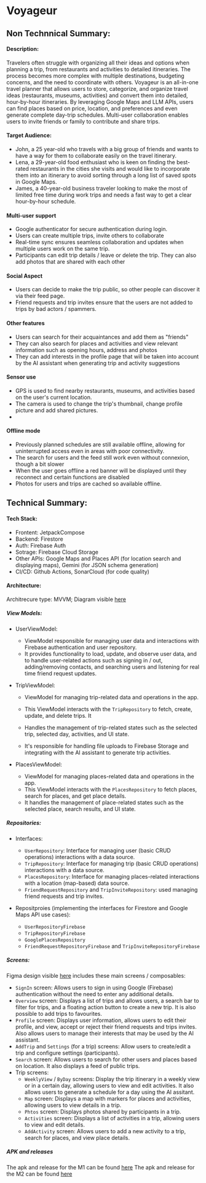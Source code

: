 # Voyageur

## Non Technnical Summary:

#### Description:

Travelers often struggle with organizing all their ideas and options when planning a trip, from restaurants and activities to detailed itineraries. The process becomes more complex with multiple destinations, budgeting concerns, and the need to coordinate with others. Voyageur is an all-in-one travel planner that allows users to store, categorize, and organize travel ideas (restaurants, museums, activities) and convert them into detailed, hour-by-hour itineraries. By leveraging Google Maps and LLM APIs, users can find places based on price, location, and preferences and even generate complete day-trip schedules. Multi-user collaboration enables users to invite friends or family to contribute and share trips.

#### Target Audience:

- John, a 25 year-old who travels with a big group of friends and wants to have a way for them to collaborate easily on the travel itinerary.
- Lena, a 29-year-old food enthusiast who is keen on finding the best-rated restaurants in the cities she visits and would like to incorporate them into an itinerary to avoid sorting through a long list of saved spots in Google Maps.
- James, a 40-year-old business traveler looking to make the most of limited free time during work trips and needs a fast way to get a clear hour-by-hour schedule.

#### Multi-user support

- Google authenticator for secure authentication during login.
- Users can create multiple trips, invite others to collaborate
- Real-time sync ensures seamless collaboration and updates when multiple users work on the same trip.
- Participants can edit trip details / leave or delete the trip. They can also add photos that are shared with each other

#### Social Aspect

- Users can decide to make the trip public, so other people can discover it via their feed page.
- Friend requests and trip invites ensure that the users are not added to trips by bad actors / spammers.

#### Other features

- Users can search for their acquaintances and add them as "friends"
- They can also search for places and activities and view relevant information such as opening hours, address and photos
- They can add interests in the profile page that will be taken into account by the AI assistant when generating trip and activity suggestions

#### Sensor use

- GPS is used to find nearby restaurants, museums, and activities based on the user's current location.
- The camera is used to change the trip's thumbnail, change profile picture and add shared pictures.
-

#### Offline mode

- Previously planned schedules are still available offline, allowing for uninterrupted access even in areas with poor connectivity.
- The search for users and the feed still work even without connexion, though a bit slower
- When the user goes offline a red banner will be displayed until they reconnect and certain functions are disabled
- Photos for users and trips are cached so available offline.

## Technical Summary:

#### Tech Stack:

- Frontent: JetpackCompose
- Backend: Firestore
- Auth: Firebase Auth
- Sotrage: Firebase Cloud Storage
- Other APIs: Google Maps and Places API (for location search and displaying maps), Gemini (for JSON schema generation)
- CI/CD: Github Actions, SonarCloud (for code quality)

#### Architecture:

Architrecure type: MVVM; Diagram visible [here](https://github.com/swent-t16/Voyageur/blob/main/resources/architecture_diagram.png)

##### View Models:

- UserViewModel:

  - ViewModel responsible for managing user data and interactions with Firebase authentication and user repository.
  - It provides functionality to load, update, and observe user data, and to handle user-related actions such as signing in / out, adding/removing contacts, and searching users and listening for real time friend request updates.

- TripViewModel:

  - ViewModel for managing trip-related data and operations in the app.

  - This ViewModel interacts with the `TripRepository` to fetch, create, update, and delete trips. It
  - Handles the management of trip-related states such as the selected trip, selected day, activities, and UI state.
  - It's responsible for handling file uploads to Firebase Storage and integrating with the AI assistant to generate trip activities.

- PlacesViewModel:
  - ViewModel for managing places-related data and operations in the app.
  - This ViewModel interacts with the `PlacesRepository` to fetch places, search for places, and get place details.
  - It handles the management of place-related states such as the selected place, search results, and UI state.

##### Repositories:

- Interfaces:

  - `UserRepository`: Interface for managing user (basic CRUD operations) interactions with a data source.
  - `TripRepository`: Interface for managing trip (basic CRUD operations) interactions with a data source.
  - `PlacesRepository`: Interface for managing places-related interactions with a location (map-based) data source.
  - `FriendRequestRepository` and `TripInviteRepository`: used managing friend requests and trip invites.

- Repositproies (implementing the interfaces for Firestore and Google Maps API use cases):
  - `UserRepositoryFirebase`
  - `TripRepositoryFirebase`
  - `GooglePlacesRepository`
  - `FriendRequestRepositoryFirebase` and `TripInviteRepositoryFirebase`

##### Screens:

Figma design visible [here](https://www.figma.com/design/TZ4qU0PNmMv3T6EpesSrL9/Voyageur?node-id=79-2&p=f) includes these main screens / composables:

- `SignIn` screen: Allows users to sign in using Google (Firebase) authentication without the need to enter any additional details.
- `Overview` screen: Displays a list of trips and allows users, a search bar to filter for trips, and a floating action button to create a new trip. It is also possible to add trips to favourites.
- `Profile` screen: Displays user information, allows users to edit their profile, and view, accept or reject their friend requests and trips invites. Also allows users to manage their interests that may be used by the AI assistant.
- `AddTrip` and `Settings` (for a trip) screens: Allow users to create/edit a trip and configure settings (participants).
- `Search` screen: Allows users to search for other users and places based on location. It also displays a feed of public trips.
- Trip screens:
  - `WeeklyView` / `ByDay` screens: Display the trip itinerary in a weekly view or in a certain day, allowing users to view and edit activities. It also allows users to generate a schedule for a day using the AI assitant.
  - `Map` screen: Displays a map with markers for places and activities, allowing users to view details in a trip.
  - `Phtos` screen: Displays photos shared by participants in a trip.
  - `Activities` screen: Displays a list of activities in a trip, allowing users to view and edit details.
  - `AddActivity` screen: Allows users to add a new activity to a trip, search for places, and view place details.

##### APK and releases

The apk and release for the M1 can be found [here](https://github.com/swent-t16/Voyageur/releases/tag/M1-Release)
The apk and release for the M2 can be found [here](https://github.com/swent-t16/Voyageur/releases/tag/M2-RELEASE)

